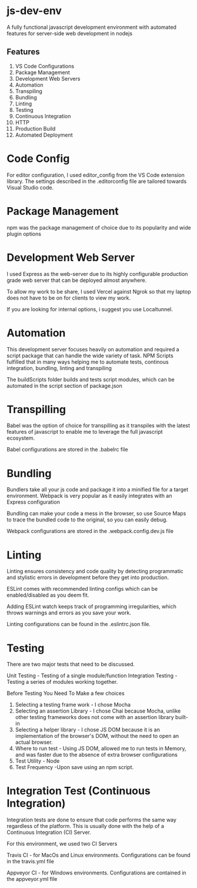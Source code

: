 # js-dev-env
A fully functional javascript development environment with automated features for server-side web development in nodejs

## Features

1. VS Code Configurations
2. Package Management
3. Development Web Servers
4. Automation
5. Transpiling
6. Bundling
7. Linting
8. Testing
9. Continuous Integration 
10. HTTP
11. Production Build
12. Automated Deployment

# Code Config
For editor configuration, I used editor_config from the VS Code extension library. The settings described in the .editorconfig file are tailored towards Visual Studio code. 

# Package Management
npm was the package management of choice due to its popularity and wide plugin options

# Development Web Server
I used Express as the web-server due to its highly configurable production grade web server that can be deployed almost anywhere.

To allow my work to be share, I used Vercel against Ngrok so that my laptop does not have to be on for clients to view my work. 

If you are looking for internal options, i suggest you use Localtunnel. 

# Automation
This development server focuses heavily on automation and required a script package that can handle the wide variety of task. NPM Scripts fulfilled that in many ways helping me to automate tests, continous integration, bundling, linting and transpiling

The buildScripts folder builds and tests script modules, which can be automated in the script section of package.json

# Transpilling
Babel was the option of choice for transpilling as it transpiles with the latest features of javascript to enable me to leverage the full javascript ecosystem. 

Babel configurations are stored in the .babelrc file

# Bundling
Bundlers take all your js code and package it into a minified file for a target environment. Webpack is very popular as it easily integrates with an Express configuration

Bundling can make your code a mess in the browser, so use Source Maps to trace the bundled code to the original, so you can easily debug. 

Webpack configurations are stored in the .webpack.config.dev.js file

# Linting
Linting ensures consistency and code quality by detecting programmatic and stylistic errors in development before they get into production. 

ESLint comes with recommended linting configs which can be enabled/disabled as you deem fit. 

Adding ESLint watch keeps track of programming irregularities, which throws warnings and errors as you save your work. 

Linting configurations can be found in the .eslintrc.json file.

# Testing
There are two major tests that need to be discussed. 

Unit Testing - Testing of a single module/function
Integration Testing - Testing a series of modules working together. 

Before Testing You Need To Make a few choices

1. Selecting a testing frame work - I chose Mocha
2. Selecting an assertion Library - I chose Chai because Mocha, unlike other testing frameworks does not come with an assertion library built-in
3. Selecting a helper library - I chose JS DOM because it is an implementation of the browser's DOM, without the need to open an actual browser. 
4. Where to run test - Using JS DOM, allowed me to run tests in Memory, and was faster due to the absence of extra browser configurations
5.  Test Utility - Node
6. Test Frequency -Upon save using an npm script. 

# Integration Test (Continuous Integration)
Integration tests are done to ensure that code performs the same way regardless of the platform. This is usually done with the help of a Continuous Integration (CI) Server. 

For this environment, we used two CI Servers

Travis CI - for MacOs and Linux environments. Configurations can be found in the travis.yml file

Appveyor CI - for Windows environments. Configurations are contained in the appveyor.yml file



